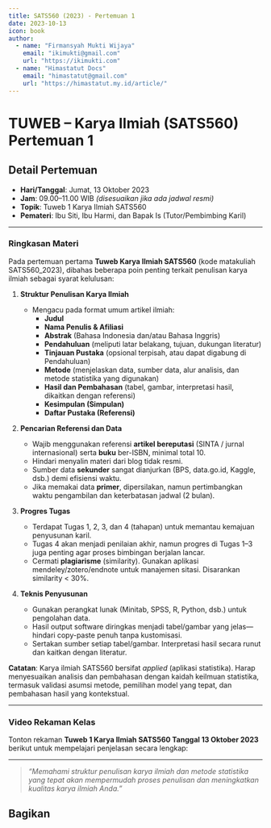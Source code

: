 ```yaml
--- 
title: SATS560 (2023) - Pertemuan 1
date: 2023-10-13
icon: book
author:
  - name: "Firmansyah Mukti Wijaya"
    email: "ikimukti@gmail.com"
    url: "https://ikimukti.com"
  - name: "Himastatut Docs"
    email: "himastatut@gmail.com"
    url: "https://himastatut.my.id/article/"
--- 
```


# TUWEB – Karya Ilmiah (SATS560) Pertemuan 1

## Detail Pertemuan

- **Hari/Tanggal**: Jumat, 13 Oktober 2023  
- **Jam**: 09.00–11.00 WIB *(disesuaikan jika ada jadwal resmi)*  
- **Topik**: Tuweb 1 Karya Ilmiah SATS560  
- **Pemateri**: Ibu Siti, Ibu Harmi, dan Bapak Is (Tutor/Pembimbing Karil)

--- 

### Ringkasan Materi

Pada pertemuan pertama **Tuweb Karya Ilmiah SATS560** (kode matakuliah SATS560_2023), dibahas beberapa poin penting terkait penulisan karya ilmiah sebagai syarat kelulusan:

1. **Struktur Penulisan Karya Ilmiah**  
   - Mengacu pada format umum artikel ilmiah:  
     - **Judul**  
     - **Nama Penulis & Afiliasi**  
     - **Abstrak** (Bahasa Indonesia dan/atau Bahasa Inggris)  
     - **Pendahuluan** (meliputi latar belakang, tujuan, dukungan literatur)  
     - **Tinjauan Pustaka** (opsional terpisah, atau dapat digabung di Pendahuluan)  
     - **Metode** (menjelaskan data, sumber data, alur analisis, dan metode statistika yang digunakan)  
     - **Hasil dan Pembahasan** (tabel, gambar, interpretasi hasil, dikaitkan dengan referensi)  
     - **Kesimpulan (Simpulan)**  
     - **Daftar Pustaka (Referensi)**  

2. **Pencarian Referensi dan Data**  
   - Wajib menggunakan referensi **artikel bereputasi** (SINTA / jurnal internasional) serta **buku** ber-ISBN, minimal total 10.  
   - Hindari menyalin materi dari blog tidak resmi.  
   - Sumber data **sekunder** sangat dianjurkan (BPS, data.go.id, Kaggle, dsb.) demi efisiensi waktu.  
   - Jika memakai data **primer**, dipersilakan, namun pertimbangkan waktu pengambilan dan keterbatasan jadwal (2 bulan).

3. **Progres Tugas**  
   - Terdapat Tugas 1, 2, 3, dan 4 (tahapan) untuk memantau kemajuan penyusunan karil.  
   - Tugas 4 akan menjadi penilaian akhir, namun progres di Tugas 1–3 juga penting agar proses bimbingan berjalan lancar.  
   - Cermati **plagiarisme** (similarity). Gunakan aplikasi mendeley/zotero/endnote untuk manajemen sitasi. Disarankan similarity < 30%.

4. **Teknis Penyusunan**  
   - Gunakan perangkat lunak (Minitab, SPSS, R, Python, dsb.) untuk pengolahan data.  
   - Hasil output software diringkas menjadi tabel/gambar yang jelas—hindari copy-paste penuh tanpa kustomisasi.  
   - Sertakan sumber setiap tabel/gambar. Interpretasi hasil secara runut dan kaitkan dengan literatur.

**Catatan**: Karya ilmiah SATS560 bersifat _applied_ (aplikasi statistika). Harap menyesuaikan analisis dan pembahasan dengan kaidah keilmuan statistika, termasuk validasi asumsi metode, pemilihan model yang tepat, dan pembahasan hasil yang kontekstual.

--- 

### Video Rekaman Kelas

Tonton rekaman **Tuweb 1 Karya Ilmiah SATS560 Tanggal 13 Oktober 2023** berikut untuk mempelajari penjelasan secara lengkap:

<VidStack
  src="https://www.youtube.com/watch?v=AFS9LcWybjg"
  title="Tuweb 1 Karya Ilmiah SATS560 Tanggal 13 Oktober 2023"
/>

--- 

> *“Memahami struktur penulisan karya ilmiah dan metode statistika yang tepat akan mempermudah proses penulisan dan meningkatkan kualitas karya ilmiah Anda.”*


## Bagikan
<Share colorful />
<GitContributors />
<GitChangelog />